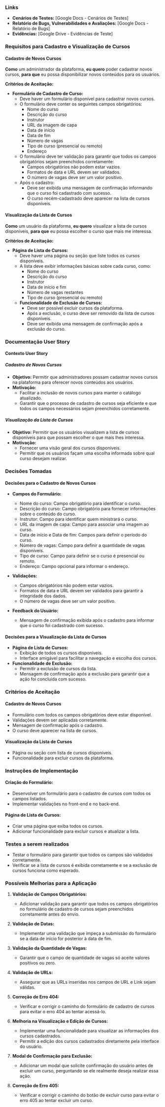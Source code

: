### Links 
- **Cenários de Testes:** [Google Docs - Cenários de Testes]
- **Relatório de Bugs, Vulnerabilidades e Avaliações:** [Google Docs - Relatório de Bugs]
- **Evidências:** [Google Drive - Evidências de Teste]


### Requisitos para Cadastro e Visualização de Cursos

#### Cadastro de Novos Cursos
**Como** um administrador da plataforma, **eu quero** poder cadastrar novos cursos, **para que** eu possa disponibilizar novos conteúdos para os usuários.

**Critérios de Aceitação:**
- **Formulário de Cadastro de Curso:**
  - Deve haver um formulário disponível para cadastrar novos cursos.
  - O formulário deve conter os seguintes campos obrigatórios:
    - Nome do curso
    - Descrição do curso
    - Instrutor
    - URL da imagem de capa
    - Data de início
    - Data de fim
    - Número de vagas
    - Tipo de curso (presencial ou remoto)
    - Endereço
  - O formulário deve ter validação para garantir que todos os campos obrigatórios sejam preenchidos corretamente:
    - Campos obrigatórios não podem estar vazios.
    - Formatos de data e URL devem ser validados.
    - O número de vagas deve ser um valor positivo.
  - Após o cadastro:
    - Deve ser exibida uma mensagem de confirmação informando que o curso foi cadastrado com sucesso.
    - O curso recém-cadastrado deve aparecer na lista de cursos disponíveis.

#### Visualização da Lista de Cursos
**Como** um usuário da plataforma, **eu quero** visualizar a lista de cursos disponíveis, **para que** eu possa escolher o curso que mais me interessa.

**Critérios de Aceitação:**
- **Página de Lista de Cursos:**
  - Deve haver uma página ou seção que liste todos os cursos disponíveis.
  - A lista deve exibir informações básicas sobre cada curso, como:
    - Nome do curso
    - Descrição do curso
    - Instrutor
    - Data de início e fim
    - Número de vagas restantes
    - Tipo de curso (presencial ou remoto)
  - **Funcionalidade de Exclusão de Cursos:**
    - Deve ser possível excluir cursos da plataforma.
    - Após a exclusão, o curso deve ser removido da lista de cursos disponíveis.
    - Deve ser exibida uma mensagem de confirmação após a exclusão do curso.

### Documentação User Story

#### Contexto User Story

##### Cadastro de Novos Cursos
- **Objetivo:** Permitir que administradores possam cadastrar novos cursos na plataforma para oferecer novos conteúdos aos usuários.
- **Motivação:**
  - Facilitar a inclusão de novos cursos para manter o catálogo atualizado.
  - Garantir que o processo de cadastro de cursos seja eficiente e que todos os campos necessários sejam preenchidos corretamente.

##### Visualização da Lista de Cursos
- **Objetivo:** Permitir que os usuários visualizem a lista de cursos disponíveis para que possam escolher o que mais lhes interessa.
- **Motivação:**
  - Fornecer uma visão geral dos cursos disponíveis.
  - Permitir que os usuários façam uma escolha informada sobre qual curso desejam realizar.

### Decisões Tomadas

#### Decisões para o Cadastro de Novos Cursos
- **Campos do Formulário:**
  - Nome do curso: Campo obrigatório para identificar o curso.
  - Descrição do curso: Campo obrigatório para fornecer informações sobre o conteúdo do curso.
  - Instrutor: Campo para identificar quem ministrará o curso.
  - URL da imagem de capa: Campo para associar uma imagem ao curso.
  - Data de início e Data de fim: Campos para definir o período do curso.
  - Número de vagas: Campo para definir a quantidade de vagas disponíveis.
  - Tipo de curso: Campo para definir se o curso é presencial ou remoto.
  - Endereço: Campo opcional para informar o endereço.

- **Validações:**
  - Campos obrigatórios não podem estar vazios.
  - Formatos de data e URL devem ser validados para garantir a integridade dos dados.
  - O número de vagas deve ser um valor positivo.

- **Feedback do Usuário:**
  - Mensagem de confirmação exibida após o cadastro para informar que o curso foi cadastrado com sucesso.

#### Decisões para a Visualização da Lista de Cursos
- **Página de Lista de Cursos:**
  - Exibição de todos os cursos disponíveis.
  - Interface amigável para facilitar a navegação e escolha dos cursos.
- **Funcionalidade de Exclusão:**
  - Permitir a exclusão de cursos da lista.
  - Mensagem de confirmação após a exclusão para garantir que a ação foi concluída com sucesso.

### Critérios de Aceitação

#### Cadastro de Novos Cursos
- Formulário com todos os campos obrigatórios deve estar disponível.
- Validações devem ser aplicadas corretamente.
- Mensagem de confirmação após o cadastro.
- O curso deve aparecer na lista de cursos.

#### Visualização da Lista de Cursos
- Página ou seção com lista de cursos disponíveis.
- Funcionalidade para excluir cursos da plataforma.

### Instruções de Implementação

#### Criação do Formulário:
- Desenvolver um formulário para o cadastro de cursos com todos os campos listados.
- Implementar validações no front-end e no back-end.

#### Página de Lista de Cursos:
- Criar uma página que exiba todos os cursos.
- Adicionar funcionalidade para excluir cursos e atualizar a lista.

### Testes a serem realizados
- Testar o formulário para garantir que todos os campos são validados corretamente.
- Verificar se a lista de cursos é exibida corretamente e se a exclusão de cursos funciona como esperado.

### Possíveis Melhorias para a Aplicação

1. **Validação de Campos Obrigatórios:**
   - Adicionar validação para garantir que todos os campos obrigatórios no formulário de cadastro de cursos sejam preenchidos corretamente antes do envio.

2. **Validação de Datas:**
   - Implementar uma validação que impeça a submissão do formulário se a data de início for posterior à data de fim.

3. **Validação da Quantidade de Vagas:**
   - Garantir que o campo de quantidade de vagas só aceite valores positivos ou zero.

4. **Validação de URLs:**
   - Assegurar que as URLs inseridas nos campos de URL e Link sejam válidas.

5. **Correção de Erro 404:**
   - Verificar e corrigir o caminho do formulário de cadastro de cursos para evitar o erro 404 ao tentar acessá-lo.

6. **Melhoria na Visualização e Edição de Cursos:**
   - Implementar uma funcionalidade para visualizar as informações dos cursos cadastrados.
   - Permitir a edição dos cursos cadastrados diretamente pela interface do usuário.

7. **Modal de Confirmação para Exclusão:**
   - Adicionar um modal que solicite confirmação do usuário antes de excluir um curso, perguntando se ele realmente deseja realizar essa ação.

8. **Correção de Erro 405:**
   - Verificar e corrigir o caminho do botão de excluir curso para evitar o erro 405 ao tentar excluir um curso.
